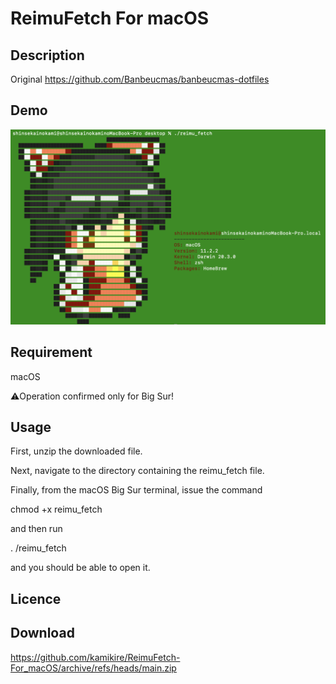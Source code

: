 ReimuFetch For macOS
====


## Description
Original https://github.com/Banbeucmas/banbeucmas-dotfiles<p>

## Demo
<img src="スクリーンショット 2021-03-10 14.11.56.png"></img>

## Requirement
macOS<p> 
  ⚠️Operation confirmed only for Big Sur!
  
## Usage
First, unzip the downloaded file.<p>
Next, navigate to the directory containing the reimu_fetch file.<p>
Finally, from the macOS Big Sur terminal, issue the command<p>
chmod +x reimu_fetch<p>
and then run<p>
. /reimu_fetch<p>
and you should be able to open it.

## Licence
  
## Download
https://github.com/kamikire/ReimuFetch-For_macOS/archive/refs/heads/main.zip
